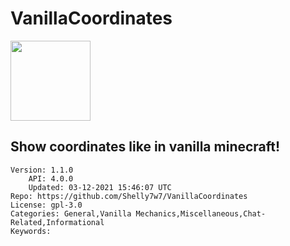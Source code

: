 # VanillaCoordinates
<img src="https://raw.githubusercontent.com/Shelly7w7/VanillaCoordinates/31d601e07535ac185c11850a249cb22bcc758dfd/icon.png" width="128" height="128" />

## Show coordinates like in vanilla minecraft!
```properties
Version: 1.1.0
    API: 4.0.0
    Updated: 03-12-2021 15:46:07 UTC
Repo: https://github.com/Shelly7w7/VanillaCoordinates
License: gpl-3.0
Categories: General,Vanilla Mechanics,Miscellaneous,Chat-Related,Informational
Keywords: 
```
